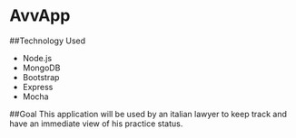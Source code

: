 # AvvApp

##Technology Used
- Node.js
- MongoDB
- Bootstrap
- Express
- Mocha

##Goal
This application will be used by an italian lawyer to keep track and have an immediate view of his practice status.

